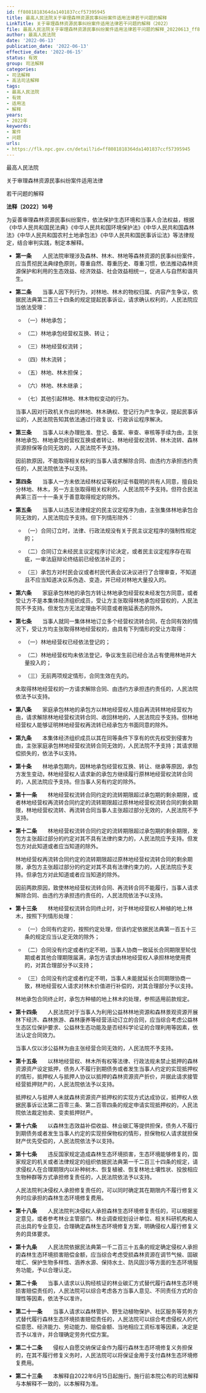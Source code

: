 ```yaml
---
id: ff8081818364da1401837ccf57395945
title: 最高人民法院关于审理森林资源民事纠纷案件适用法律若干问题的解释
LinkTitle: 关于审理森林资源民事纠纷案件适用法律若干问题的解释（2022）
file: 最高人民法院关于审理森林资源民事纠纷案件适用法律若干问题的解释_20220613_ff8081818364da1401837ccf57395945.docx
author: 最高人民法院
date: '2022-06-13'
publication_date: '2022-06-13'
effective_date: '2022-06-15'
status: 有效
group: 司法解释
categories:
- 司法解释
- 高法司法解释
tags:
- 最高人民法院
- 有效
- 适用法
- 解释
years:
- 2022年
keywords:
- 案件
- 问题
urls:
- https://flk.npc.gov.cn/detail?id=ff8081818364da1401837ccf57395945
---
```


最高人民法院

关于审理森林资源民事纠纷案件适用法律

若干问题的解释

**法释〔2022〕16号**

为妥善审理森林资源民事纠纷案件，依法保护生态环境和当事人合法权益，根据《中华人民共和国民法典》《中华人民共和国环境保护法》《中华人民共和国森林法》《中华人民共和国农村土地承包法》《中华人民共和国民事诉讼法》等法律规定，结合审判实践，制定本解释。

- **第一条**　　人民法院审理涉及森林、林木、林地等森林资源的民事纠纷案件，应当贯彻民法典绿色原则，尊重自然、尊重历史、尊重习惯，依法推动森林资源保护和利用的生态效益、经济效益、社会效益相统一，促进人与自然和谐共生。

- **第二条**　　当事人因下列行为，对林地、林木的物权归属、内容产生争议，依据民法典第二百三十四条的规定提起民事诉讼，请求确认权利的，人民法院应当依法受理：

  - （一）林地承包；

  - （二）林地承包经营权互换、转让；

  - （三）林地经营权流转；

  - （四）林木流转；

  - （五）林地、林木担保；

  - （六）林地、林木继承；

  - （七）其他引起林地、林木物权变动的行为。

  当事人因对行政机关作出的林地、林木确权、登记行为产生争议，提起民事诉讼的，人民法院告知其依法通过行政复议、行政诉讼程序解决。

- **第三条**　　当事人以未办理批准、登记、备案、审查、审核等手续为由，主张林地承包、林地承包经营权互换或者转让、林地经营权流转、林木流转、森林资源担保等合同无效的，人民法院不予支持。

  因前款原因，不能取得相关权利的当事人请求解除合同、由违约方承担违约责任的，人民法院依法予以支持。

- **第四条**　　当事人一方未依法经林权证等权利证书载明的共有人同意，擅自处分林地、林木，另一方主张取得相关权利的，人民法院不予支持。但符合民法典第三百一十一条关于善意取得规定的除外。

- **第五条**　　当事人以违反法律规定的民主议定程序为由，主张集体林地承包合同无效的，人民法院应予支持。但下列情形除外：

  - （一）合同订立时，法律、行政法规没有关于民主议定程序的强制性规定的；

  - （二）合同订立未经民主议定程序讨论决定，或者民主议定程序存在瑕疵，一审法庭辩论终结前已经依法补正的；

  - （三）承包方对村民会议或者村民代表会议决议进行了合理审查，不知道且不应当知道决议系伪造、变造，并已经对林地大量投入的。

- **第六条**　　家庭承包林地的承包方转让林地承包经营权未经发包方同意，或者受让方不是本集体经济组织成员，受让方主张取得林地承包经营权的，人民法院不予支持。但发包方无法定理由不同意或者拖延表态的除外。

- **第七条**　　当事人就同一集体林地订立多个经营权流转合同，在合同有效的情况下，受让方均主张取得林地经营权的，由具有下列情形的受让方取得：

  - （一）林地经营权已经依法登记的；

  - （二）林地经营权均未依法登记，争议发生前已经合法占有使用林地并大量投入的；

  - （三）无前两项规定情形，合同生效在先的。

  未取得林地经营权的一方请求解除合同、由违约方承担违约责任的，人民法院依法予以支持。

- **第八条**　　家庭承包林地的承包方以林地经营权人擅自再流转林地经营权为由，请求解除林地经营权流转合同、收回林地的，人民法院应予支持。但林地经营权人能够证明林地经营权再流转已经承包方书面同意的除外。

- **第九条**　　本集体经济组织成员以其在同等条件下享有的优先权受到侵害为由，主张家庭承包林地经营权流转合同无效的，人民法院不予支持；其请求赔偿损失的，依法予以支持。

- **第十条**　　林地承包期内，因林地承包经营权互换、转让、继承等原因，承包方发生变动，林地经营权人请求新的承包方继续履行原林地经营权流转合同的，人民法院应予支持。但当事人另有约定的除外。

- **第十一条**　　林地经营权流转合同约定的流转期限超过承包期的剩余期限，或者林地经营权再流转合同约定的流转期限超过原林地经营权流转合同的剩余期限，林地经营权流转、再流转合同当事人主张超过部分无效的，人民法院不予支持。

- **第十二条**　　林地经营权流转合同约定的流转期限超过承包期的剩余期限，发包方主张超过部分的约定对其不具有法律约束力的，人民法院应予支持。但发包方对此知道或者应当知道的除外。

  林地经营权再流转合同约定的流转期限超过原林地经营权流转合同的剩余期限，承包方主张超过部分的约定对其不具有法律约束力的，人民法院应予支持。但承包方对此知道或者应当知道的除外。

  因前两款原因，致使林地经营权流转合同、再流转合同不能履行，当事人请求解除合同、由违约方承担违约责任的，人民法院依法予以支持。

- **第十三条**　　林地经营权流转合同终止时，对于林地经营权人种植的地上林木，按照下列情形处理：

  - （一）合同有约定的，按照约定处理，但该约定依据民法典第一百五十三条的规定应当认定无效的除外；

  - （二）合同没有约定或者约定不明，当事人协商一致延长合同期限至轮伐期或者其他合理期限届满，承包方请求由林地经营权人承担林地使用费的，对其合理部分予以支持；

  - （三）合同没有约定或者约定不明，当事人未能就延长合同期限协商一致，林地经营权人请求对林木价值进行补偿的，对其合理部分予以支持。

  林地承包合同终止时，承包方种植的地上林木的处理，参照适用前款规定。

- **第十四条**　　人民法院对于当事人为利用公益林林地资源和森林景观资源开展林下经济、森林旅游、森林康养等经营活动订立的合同，应当综合考虑公益林生态区位保护要求、公益林生态功能及是否经科学论证的合理利用等因素，依法认定合同效力。

  当事人仅以涉公益林为由主张经营合同无效的，人民法院不予支持。

- **第十五条**　　以林地经营权、林木所有权等法律、行政法规未禁止抵押的森林资源资产设定抵押，债务人不履行到期债务或者发生当事人约定的实现抵押权的情形，抵押权人与抵押人协议以抵押的森林资源资产折价，并据此请求接管经营抵押财产的，人民法院依法予以支持。

  抵押权人与抵押人未就森林资源资产抵押权的实现方式达成协议，抵押权人依据民事诉讼法第二百零三条、第二百零四条的规定申请实现抵押权的，人民法院依法裁定拍卖、变卖抵押财产。

- **第十六条**　　以森林生态效益补偿收益、林业碳汇等提供担保，债务人不履行到期债务或者发生当事人约定的实现担保物权的情形，担保物权人请求就担保财产优先受偿的，人民法院依法予以支持。

- **第十七条**　　违反国家规定造成森林生态环境损害，生态环境能够修复的，国家规定的机关或者法律规定的组织依据民法典第一千二百三十四条的规定，请求侵权人在合理期限内以补种树木、恢复植被、恢复林地土壤性状、投放相应生物种群等方式承担修复责任的，人民法院依法予以支持。

  人民法院判决侵权人承担修复责任的，可以同时确定其在期限内不履行修复义务时应承担的森林生态环境修复费用。

- **第十八条**　　人民法院判决侵权人承担森林生态环境修复责任的，可以根据鉴定意见，或者参考林业主管部门、林业调查规划设计单位、相关科研机构和人员出具的专业意见，合理确定森林生态环境修复方案，明确侵权人履行修复义务的具体要求。

- **第十九条**　　人民法院依据民法典第一千二百三十五条的规定确定侵权人承担的森林生态环境损害赔偿金额，应当综合考虑受损森林资源在调节气候、固碳增汇、保护生物多样性、涵养水源、保持水土、防风固沙等方面的生态环境服务功能，予以合理认定。

- **第二十条**　　当事人请求以认购经核证的林业碳汇方式替代履行森林生态环境损害赔偿责任的，人民法院可以综合考虑各方当事人意见、不同责任方式的合理性等因素，依法予以准许。

- **第二十一条**　　当事人请求以森林管护、野生动植物保护、社区服务等劳务方式替代履行森林生态环境损害赔偿责任的，人民法院可以综合考虑侵权人的代偿意愿、经济能力、劳动能力、赔偿金额、当地相应工资标准等因素，决定是否予以准许，并合理确定劳务代偿方案。

- **第二十二条**　　侵权人自愿交纳保证金作为履行森林生态环境修复义务担保的，在其不履行修复义务时，人民法院可以将保证金用于支付森林生态环境修复费用。

- **第二十三条**　　本解释自2022年6月15日起施行。施行前本院公布的司法解释与本解释不一致的，以本解释为准。
